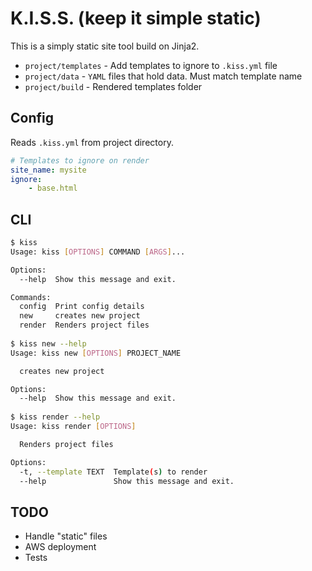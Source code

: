 # K.I.S.S. (keep it simple static)

This is a simply static site tool build on Jinja2.

- `project/templates` - Add templates to ignore to `.kiss.yml` file
- `project/data` - `YAML` files that hold data. Must match template name
- `project/build` - Rendered templates folder

## Config

Reads `.kiss.yml` from project directory.

```yaml
# Templates to ignore on render
site_name: mysite
ignore:
    - base.html
```


## CLI

```bash
$ kiss
Usage: kiss [OPTIONS] COMMAND [ARGS]...

Options:
  --help  Show this message and exit.

Commands:
  config  Print config details
  new     creates new project
  render  Renders project files
  
$ kiss new --help
Usage: kiss new [OPTIONS] PROJECT_NAME

  creates new project

Options:
  --help  Show this message and exit.
  
$ kiss render --help
Usage: kiss render [OPTIONS]

  Renders project files

Options:
  -t, --template TEXT  Template(s) to render
  --help               Show this message and exit.
```

## TODO
- Handle "static" files
- AWS deployment
- Tests
